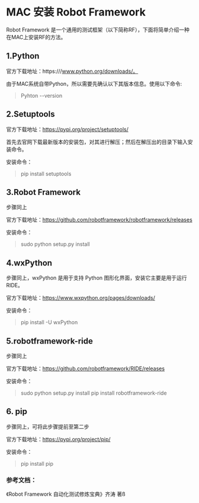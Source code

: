 # MAC 安装 Robot Framework

Robot Framework 是一个通用的测试框架（以下简称RF），下面将简单介绍一种在MAC上安装RF的方法。

## 1.Python
官方下载地址：https:///www.python.org/downloads/。

由于MAC系统自带Python，所以需要先确认以下其版本信息。使用以下命令:
> Pyhton --version

## 2.Setuptools
官方下载地址：https://pypi.org/project/setuptools/

首先去官网下载最新版本的安装包，对其进行解压；然后在解压出的目录下输入安装命令。

安装命令：
> pip install setuptools

## 3.Robot Framework
步骤同上

官方下载地址：https://github.com/robotframework/robotframework/releases

安装命令：
> sudo python setup.py install

## 4.wxPython
步骤同上，wxPython 是用于支持 Python 图形化界面，安装它主要是用于运行 RIDE。

官方下载地址：https://www.wxpython.org/pages/downloads/

安装命令：
> pip install -U wxPython

## 5.robotframework-ride
步骤同上

官方下载地址：https://github.com/robotframework/RIDE/releases

安装命令：
> sudo python setup.py install
> pip install robotframework-ride

## 6. pip
步骤同上，可将此步骤提前至第二步

官方下载地址：https://pypi.org/project/pip/

安装命令：
> pip install pip


### 参考文档：
《Robot Framework 自动化测试修炼宝典》齐涛 著ß